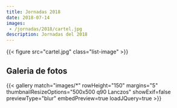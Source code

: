 ```yaml
---
title: Jornadas 2018
date: 2018-07-14
images:
 - /jornadas/2018/cartel.jpg
description: Jornadas del 2018
---
```


{{< figure src="cartel.jpg" class="list-image" >}}

## Galeria de fotos

{{< gallery match="images/*"  rowHeight="150" margins="5" thumbnailResizeOptions="500x500 q90 Lanczos" showExif=false previewType="blur" embedPreview=true loadJQuery=true >}}
